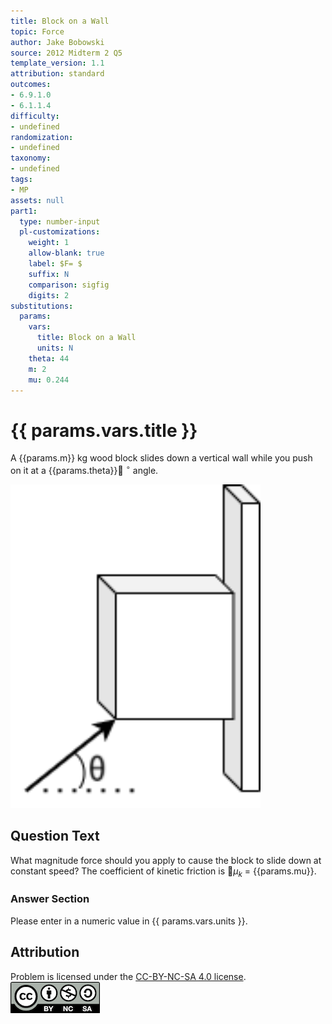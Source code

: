```yaml
---
title: Block on a Wall
topic: Force
author: Jake Bobowski
source: 2012 Midterm 2 Q5
template_version: 1.1
attribution: standard
outcomes:
- 6.9.1.0
- 6.1.1.4
difficulty:
- undefined
randomization:
- undefined
taxonomy:
- undefined
tags:
- MP
assets: null
part1:
  type: number-input
  pl-customizations:
    weight: 1
    allow-blank: true
    label: $F= $
    suffix: N
    comparison: sigfig
    digits: 2
substitutions:
  params:
    vars:
      title: Block on a Wall
      units: N
    theta: 44
    m: 2
    mu: 0.244
---
```

# {{ params.vars.title }}
A {{params.m}} kg wood block slides down a vertical wall while you push on it at a {{params.theta}} $^\circ$ angle.

<img src="q5.png" width=400 alt="Box pushed against a wall by a force at angle theta">

## Question Text

What magnitude force should you apply to cause the block to slide down at constant speed? The coefficient of kinetic friction is $\mu_k$ = {{params.mu}}.

### Answer Section

Please enter in a numeric value in {{ params.vars.units }}.

## Attribution

Problem is licensed under the [CC-BY-NC-SA 4.0 license](https://creativecommons.org/licenses/by-nc-sa/4.0/).<br> ![The Creative Commons 4.0 license requiring attribution-BY, non-commercial-NC, and share-alike-SA license.](https://raw.githubusercontent.com/firasm/bits/master/by-nc-sa.png)